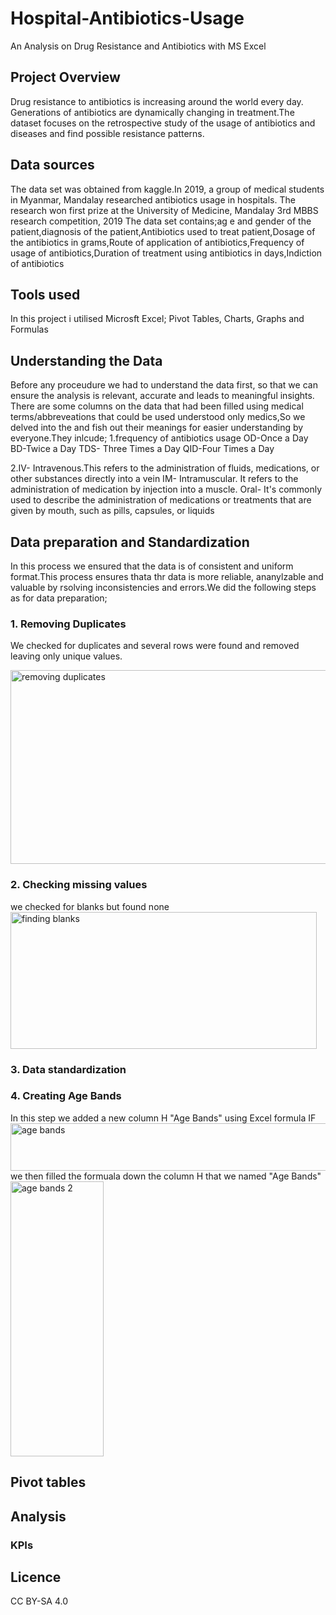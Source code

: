 # Hospital-Antibiotics-Usage
 An Analysis on Drug Resistance and Antibiotics with MS Excel
## Project Overview
Drug resistance to antibiotics is increasing around the world every day. Generations of antibiotics are dynamically changing in treatment.The dataset focuses on the retrospective study of the usage of antibiotics and diseases and find possible resistance patterns.
## Data sources
The data set was obtained from kaggle.In 2019, a group of medical students in Myanmar, Mandalay researched antibiotics usage in hospitals. The research won first prize at the University of Medicine, Mandalay 3rd MBBS research competition, 2019
The data set contains;ag e and gender of the patient,diagnosis of the patient,Antibiotics used to treat patient,Dosage of the antibiotics in grams,Route of application of antibiotics,Frequency of usage of antibiotics,Duration of treatment using antibiotics in days,Indiction of antibiotics
## Tools used
In this project i utilised Microsft Excel;
Pivot Tables, Charts, Graphs and Formulas
## Understanding the Data
Before any proceudure we had to understand the data first, so that we can ensure the analysis is relevant, accurate and leads to meaningful insights. There are some columns on the data that had been filled using medical terms/abbreveations that could be used understood only medics,So we delved into the and fish out their meanings for easier understanding by everyone.They inlcude;
1.frequency of antibiotics usage
OD-Once a Day
BD-Twice a Day
TDS- Three Times a Day
QID-Four Times a Day

2.IV- Intravenous.This refers to the administration of fluids, medications, or other substances directly into a vein
IM- Intramuscular. It refers to the administration of medication by injection into a muscle. 
Oral- It's commonly used to describe the administration of medications or treatments that are given by mouth, such as pills, capsules, or liquids

## Data preparation and Standardization
In this process we ensured that the data is of consistent and uniform format.This process ensures thata thr data is more reliable, ananylzable and valuable by rsolving inconsistencies and errors.We did the following steps as for data preparation;
 ### 1. Removing Duplicates
 We checked for duplicates and several rows were found and removed leaving only unique values.
 
   <img width="1161" height="310" alt="removing duplicates" src="https://github.com/user-attachments/assets/1ed2c539-cbcc-4ac7-adaa-d06a33ce0d44" />

 ### 2. Checking missing values
 we checked for blanks but found none
   <img width="490" height="219" alt="finding blanks" src="https://github.com/user-attachments/assets/9c9a246f-edf4-469d-9697-4b46a50d986e" />

 ### 3. Data standardization
 
 ### 4. Creating Age Bands
  In this step we added a new column H "Age Bands" using Excel formula IF
  <img width="1215" height="76" alt="age bands" src="https://github.com/user-attachments/assets/2fc22b8f-87aa-4c7b-bfe6-02108a228894" /> 
we then filled the formuala down the column H that we named "Age Bands"
 <img width="149" height="440" alt="age bands 2" src="https://github.com/user-attachments/assets/76852e14-7f65-489d-9071-dbac951641a6" />

## Pivot tables
## Analysis
### KPIs
## Licence
CC BY-SA 4.0

